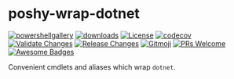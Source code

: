 # poshy-wrap-dotnet

[![powershellgallery](https://img.shields.io/powershellgallery/v/poshy-wrap-dotnet.svg)](https://www.powershellgallery.com/packages/poshy-wrap-dotnet)
[![downloads](https://img.shields.io/powershellgallery/dt/poshy-wrap-dotnet.svg)](https://www.powershellgallery.com/packages/poshy-wrap-dotnet)
[![License](https://img.shields.io/github/license/pwshrc/poshy-wrap-dotnet)](./LICENSE.txt)
[![codecov](https://codecov.io/gh/pwshrc/poshy-wrap-dotnet/branch/main/graph/badge.svg)](https://codecov.io/gh/pwshrc/poshy-wrap-dotnet)
[![Validate Changes](https://github.com/pwshrc/poshy-wrap-dotnet/actions/workflows/validate.yml/badge.svg)](https://github.com/pwshrc/poshy-wrap-dotnet/actions/workflows/validate.yml)
[![Release Changes](https://github.com/pwshrc/poshy-wrap-dotnet/actions/workflows/release.yml/badge.svg)](https://github.com/pwshrc/poshy-wrap-dotnet/actions/workflows/release.yml)
[![Gitmoji](https://img.shields.io/badge/gitmoji-%20😜%20😍-FFDD67.svg?style=flat-square)](https://gitmoji.carloscuesta.me/)
[![PRs Welcome](https://img.shields.io/badge/PRs-welcome-brightgreen.svg?style=flat-square)](http://makeapullrequest.com)
[![Awesome Badges](https://img.shields.io/badge/badges-awesome-green.svg)](https://github.com/Naereen/badges)

Convenient cmdlets and aliases which wrap `dotnet`.

